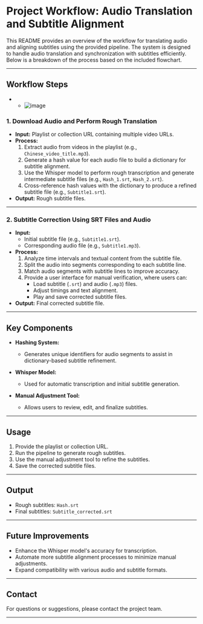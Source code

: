 # Project Workflow: Audio Translation and Subtitle Alignment

This README provides an overview of the workflow for translating audio and aligning subtitles using the provided pipeline. The system is designed to handle audio translation and synchronization with subtitles efficiently. Below is a breakdown of the process based on the included flowchart.

---

## Workflow Steps
- - ![image](https://github.com/EricChouEric/YT_subtitle_project/blob/main/img/Framework.png)
### 1. **Download Audio and Perform Rough Translation**
   - **Input:** Playlist or collection URL containing multiple video URLs.
   - **Process:**
     1. Extract audio from videos in the playlist (e.g., `Chinese_video_title.mp3`).
     2. Generate a hash value for each audio file to build a dictionary for subtitle alignment.
     3. Use the Whisper model to perform rough transcription and generate intermediate subtitle files (e.g., `Hash_1.srt`, `Hash_2.srt`).
     4. Cross-reference hash values with the dictionary to produce a refined subtitle file (e.g., `Subtitle1.srt`).
   - **Output:** Rough subtitle files.
   

---

### 2. **Subtitle Correction Using SRT Files and Audio**
   - **Input:**
     - Initial subtitle file (e.g., `Subtitle1.srt`).
     - Corresponding audio file (e.g., `Subtitle1.mp3`).
   - **Process:**
     1. Analyze time intervals and textual content from the subtitle file.
     2. Split the audio into segments corresponding to each subtitle line.
     3. Match audio segments with subtitle lines to improve accuracy.
     4. Provide a user interface for manual verification, where users can:
        - Load subtitle (`.srt`) and audio (`.mp3`) files.
        - Adjust timings and text alignment.
        - Play and save corrected subtitle files.
   - **Output:** Final corrected subtitle file.

---

## Key Components

- **Hashing System:**
  - Generates unique identifiers for audio segments to assist in dictionary-based subtitle refinement.

- **Whisper Model:**
  - Used for automatic transcription and initial subtitle generation.

- **Manual Adjustment Tool:**
  - Allows users to review, edit, and finalize subtitles.

---

## Usage

1. Provide the playlist or collection URL.
2. Run the pipeline to generate rough subtitles.
3. Use the manual adjustment tool to refine the subtitles.
4. Save the corrected subtitle files.

---

## Output

- Rough subtitles: `Hash.srt`
- Final subtitles: `Subtitle_corrected.srt`


---

## Future Improvements

- Enhance the Whisper model's accuracy for transcription.
- Automate more subtitle alignment processes to minimize manual adjustments.
- Expand compatibility with various audio and subtitle formats.

---

## Contact

For questions or suggestions, please contact the project team.

---

